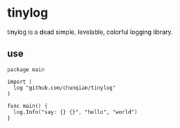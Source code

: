 # tinylog 
tinylog is a dead simple, levelable, colorful logging library.

## use
```golang
package main

import (
  log "github.com/chunqian/tinylog"
)

func main() {
  log.Info("say: {} {}", "hello", "world")
}
```
